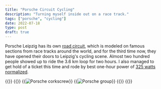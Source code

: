 ```yaml
---
title: "Porsche Circuit Cycling"
description: "Turning myself inside out on a race track."
tags: ["porsche", "cycling"]
date: 2022-07-18
type: post
draft: true
---
```

Porsche Leipzig has its own [road circuit](https://www.porsche-leipzig.com/en/tracks/porsche-on-road-circuit), which is modeled on famous sections from race tracks around the world, and for the third time now, they have opened their doors to Leipzig's cycling scene.  Almost two hundred people showed up to ride the 3.6 km loop for two hours. I also managed to get hold of a ticket this time and rode by best one-hour power of [325 watts normalized](https://www.strava.com/activities/7420760607).

{{<escape>}}
  {{<flex>}}
    {{<image src="cycling/pcc-screw.jpg" alt="Porsche corkscrew">}}
    {{<image src="cycling/pcc-group.jpg" alt="Porsche group">}}
  {{</flex>}}
{{</escape>}}
